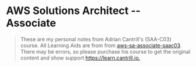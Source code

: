 # AWS Solutions Architect -- Associate

> These are my personal notes from Adrian Cantrill's (SAA-C03) course. All Learning Aids  are from from [aws-sa-associate-saac03](https://github.com/acantril/aws-sa-associate-saac03). There may be errors, so please purchase his course to get the original content and show support <https://learn.cantrill.io.>
